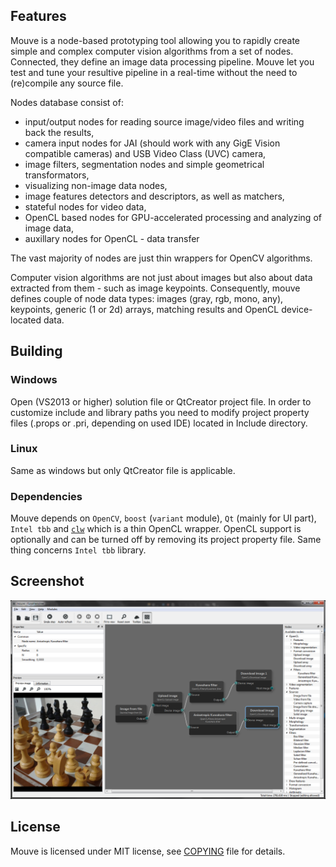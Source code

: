 ## Features

Mouve is a node-based prototyping tool allowing you to rapidly create simple and complex computer vision algorithms from a set of nodes. Connected, they define an image data processing pipeline. Mouve let you test and tune your resultive pipeline in a real-time without the need to (re)compile any source file.

Nodes database consist of:

- input/output nodes for reading source image/video files and writing back the results,
- camera input nodes for JAI (should work with any GigE Vision compatible cameras) and USB Video Class (UVC) camera, 
- image filters, segmentation nodes and simple geometrical transformators,
- visualizing non-image data nodes,
- image features detectors and descriptors, as well as matchers,
- stateful nodes for video data,
- OpenCL based nodes for GPU-accelerated processing and analyzing of image data,
- auxillary nodes for OpenCL - data transfer

The vast majority of nodes are just thin wrappers for OpenCV algorithms.

Computer vision algorithms are not just about images but also about data extracted from them - such as image keypoints. Consequently, mouve defines couple of node data types: images (gray, rgb, mono, any), keypoints, generic (1 or 2d) arrays, matching results and OpenCL device-located data.

## Building

### Windows 

Open (VS2013 or higher) solution file or QtCreator project file. In order to customize include and library paths you need to modify project property files (.props or .pri, depending on used IDE) located in Include directory. 

### Linux

Same as windows but only QtCreator file is applicable.

### Dependencies

Mouve depends on `OpenCV`, `boost` (`variant` module), `Qt` (mainly for UI part), `Intel tbb` and [`clw`](https://github.com/k0zmo/clw) which is a thin OpenCL wrapper.
OpenCL support is optionally and can be turned off by removing its project property file. Same thing concerns `Intel tbb` library. 

## Screenshot

![Screenshot](ss.png?raw=true)

## License

Mouve is licensed under MIT license, see [COPYING](COPYING) file for details.
